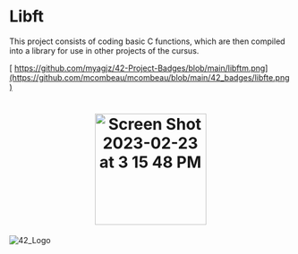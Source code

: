 # Libft

  This project consists of coding basic C functions, which are then compiled into a library for use in other projects of the cursus.

[ https://github.com/myagjz/42-Project-Badges/blob/main/libftm.png](https://github.com/mcombeau/mcombeau/blob/main/42_badges/libfte.png)
  
  <h1 align="center"><img width="199" alt="Screen Shot 2023-02-23 at 3 15 48 PM" src="https://user-images.githubusercontent.com/112881823/220903261-a9956093-352a-463e-a943-de87af790381.png"></h1> 
   

![42_Logo](https://user-images.githubusercontent.com/112881823/235374103-65e658cc-03d2-445e-a53d-91189acd4bc4.png)
